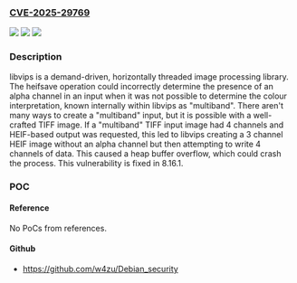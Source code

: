 ### [CVE-2025-29769](https://cve.mitre.org/cgi-bin/cvename.cgi?name=CVE-2025-29769)
![](https://img.shields.io/static/v1?label=Product&message=libvips&color=blue)
![](https://img.shields.io/static/v1?label=Version&message=%3C%208.16.1%20&color=brightgreen)
![](https://img.shields.io/static/v1?label=Vulnerability&message=CWE-122%3A%20Heap-based%20Buffer%20Overflow&color=brightgreen)

### Description

libvips is a demand-driven, horizontally threaded image processing library.  The heifsave operation could incorrectly determine the presence of an alpha channel in an input when it was not possible to determine the colour interpretation, known internally within libvips as "multiband". There aren't many ways to create a "multiband" input, but it is possible with a well-crafted TIFF image. If a "multiband" TIFF input image had 4 channels and HEIF-based output was requested, this led to libvips creating a 3 channel HEIF image without an alpha channel but then attempting to write 4 channels of data. This caused a heap buffer overflow, which could crash the process. This vulnerability is fixed in 8.16.1.

### POC

#### Reference
No PoCs from references.

#### Github
- https://github.com/w4zu/Debian_security

